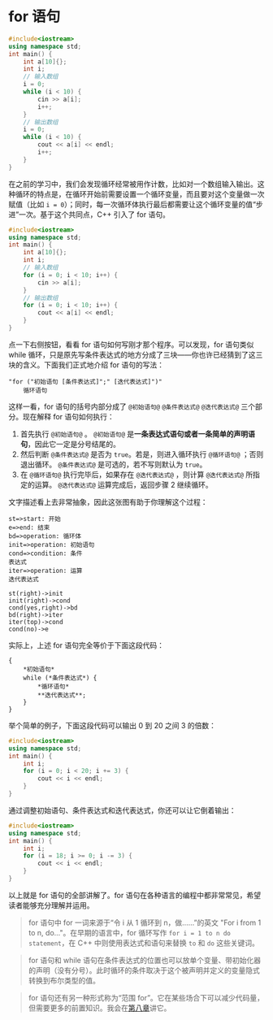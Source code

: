 # for 语句

```cpp codemo
#include<iostream>
using namespace std;
int main() {
    int a[10]{};
    int i;
    // 输入数组
    i = 0;
    while (i < 10) {
        cin >> a[i];
        i++;
    }
    // 输出数组
    i = 0;
    while (i < 10) {
        cout << a[i] << endl;
        i++;
    }
}
```

在之前的学习中，我们会发现循环经常被用作计数，比如对一个数组输入输出。这种循环的特点是，在循环开始前需要设置一个循环变量，而且要对这个变量做一次赋值（比如 `i = 0`）；同时，每一次循环体执行最后都需要让这个循环变量的值“步进”一次。基于这个共同点，C++ 引入了 for 语句。

```cpp codemo
#include<iostream>
using namespace std;
int main() {
    int a[10]{};
    int i;
    // 输入数组
    for (i = 0; i < 10; i++) {
        cin >> a[i];
    }
    // 输出数组
    for (i = 0; i < 10; i++) {
        cout << a[i] << endl;
    }
}
```
点一下右侧按钮，看看 for 语句如何写刚才那个程序。可以发现，for 语句类似 while 循环，只是原先写条件表达式的地方分成了三块——你也许已经猜到了这三块的含义。下面我们正式地介绍 for 语句的写法：

```sdsc
"for ("初始语句 [条件表达式]";" [迭代表达式]")"
    循环语句
```

这样一看，for 语句的括号内部分成了 `@初始语句@` `@条件表达式@` `@迭代表达式@` 三个部分。现在解释 for 语句如何执行：

1. 首先执行 `@初始语句@` 。 `@初始语句@` 是**一条表达式语句或者一条简单的声明语句**，因此它一定是分号结尾的。
2. 然后判断 `@条件表达式@` 是否为 `true`。若是，则进入循环执行 `@循环语句@` ；否则退出循环。 `@条件表达式@` 是可选的，若不写则默认为 `true`。
3. 在 `@循环语句@` 执行完毕后，如果存在 `@迭代表达式@` ，则计算 `@迭代表达式@` 所指定的运算。 `@迭代表达式@` 运算完成后，返回步骤 2 继续循环。

文字描述看上去非常抽象，因此这张图有助于你理解这个过程：

```flow
st=>start: 开始
e=>end: 结束
bd=>operation: 循环体
init=>operation: 初始语句
cond=>condition: 条件
表达式
iter=>operation: 运算
迭代表达式

st(right)->init
init(right)->cond
cond(yes,right)->bd
bd(right)->iter
iter(top)->cond
cond(no)->e
```

实际上，上述 for 语句完全等价于下面这段代码：
```sdsc-legacy
{
    *初始语句*
    while (*条件表达式*) {
        *循环语句*
        **迭代表达式**;
    }
}
```

举个简单的例子，下面这段代码可以输出 0 到 20 之间 3 的倍数：
```CPP
#include<iostream>
using namespace std;
int main() {
    int i;
    for (i = 0; i < 20; i += 3) {
        cout << i << endl;
    }
}
```
通过调整初始语句、条件表达式和迭代表达式，你还可以让它倒着输出：
```CPP
#include<iostream>
using namespace std;
int main() {
    int i;
    for (i = 18; i >= 0; i -= 3) {
        cout << i << endl;
    }
}
```

以上就是 for 语句的全部讲解了。for 语句在各种语言的编程中都非常常见，希望读者能够充分理解并运用。

> for 语句中 for 一词来源于“令 i 从 1 循环到 n，做……”的英文 "For i from 1 to n, do..."。在早期的语言中，for 循环写作 `for i = 1 to n do statement`，在 C++ 中则使用表达式和语句来替换 `to` 和 `do` 这些关键词。

> for 语句和 while 语句在条件表达式的位置也可以放单个变量、带初始化器的声明（没有分号）。此时循环的条件取决于这个被声明并定义的变量隐式转换到布尔类型的值。

> for 语句还有另一种形式称为“范围 for”。它在某些场合下可以减少代码量，但需要更多的前置知识。我会在[第八章](/ch08/stl_containers/iterator_usage.md#遍历)讲它。
